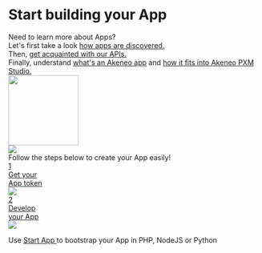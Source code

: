 <h1 class="tutorial-title">Start building your App</h1>

<div class="block-about-app">
    <div class="block-about-app-title">Need to learn more about Apps?</div>
    <div class="block-about-app-row">
        <div class="block-about-app-text">
            <div>Let's first take a look&nbsp;<span class="block-link"><a href="https://apps.akeneo.com/">how apps are discovered.</a></span></div>
            <div>Then,&nbsp;<span class="block-link"><a href="/api-reference-index.html">get acquainted with our APIs.</a></span></div>
            <div>Finally, understand&nbsp;<span class="block-link"><a href="/apps/overview.html#whats-an-akeneo-app">what's an Akeneo app</a></span> and&nbsp;<span class="block-link"><a href="/apps/overview.html#how-apps-fit-into-akeneo-pxm-studio">how it fits into Akeneo PXM Studio.</a></span></div>
        </div>
        <div class="block-about-app-img">
            <img src="/img/illustrations/illus--Coding.svg" width="140px">
        </div>
    </div>
</div>

<div class="block-create-app">
  <img class="block-create-app-views" src="/img/illustrations/illus--Views.svg">
  <div class="block-create-app-title">Follow the steps below to create your App easily!</div>
  <div class="block-create-app-row">
    <a href="/tutorials/how-to-get-your-app-token.html" class="next-steps-button">
      <div class="next-steps-button-number">1</div>
      <div class="next-steps-button-text">
        Get your<br>
        App token
      </div>
    </a>
    <div class="arrow-back">
      <img src="/img/icons/icon--arrow-back.svg">
    </div>
    <a href="/tutorials/homepage.html#tags=App Workflow" class="next-steps-button">
      <div class="next-steps-button-number">2</div>
      <div class="next-steps-button-text">
        Develop<br>
        your App
      </div>
    </a>
  </div>
  <div class="block-create-app-row block-create-app-text">
    <img class="block-create-app-github" src="/img/icons/icon--github.png" />
    <p>Use&nbsp;<span class="block-link"><a href="https://github.com/akeneo/sample-apps">Start App </a></span>to bootstrap your App in PHP, NodeJS or Python </p>
  </div>
</div>
